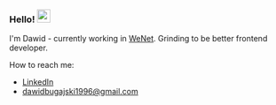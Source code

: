 ### Hello! <img src="https://media.giphy.com/media/hvRJCLFzcasrR4ia7z/giphy.gif" width="24px">

I'm Dawid - currently working in [WeNet](https://www.wenetpolska.pl/). Grinding to be better frontend developer. 

How to reach me:
- [LinkedIn](https://www.linkedin.com/in/dawidbugajski96 "Dawid Bugajski | LinkedIn")
- [dawidbugajski1996@gmail.com](mailto:dawidbugajski1996@gmail.com)
